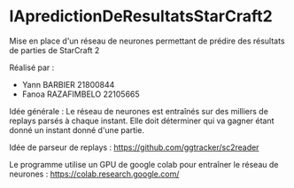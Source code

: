 # IApredictionDeResultatsStarCraft2
Mise en place d'un réseau de neurones permettant de prédire des résultats de parties de StarCraft 2

Réalisé par :
- Yann BARBIER 21800844
- Fanoa RAZAFIMBELO 22105665

Idée générale :
Le réseau de neurones est entraînés sur des milliers de replays parsés à chaque instant.
Elle doit déterminer qui va gagner étant donné un instant donné d'une partie.

Idée de parseur de replays :
https://github.com/ggtracker/sc2reader

Le programme utilise un GPU de google colab pour entraîner le réseau de neurones :
https://colab.research.google.com/